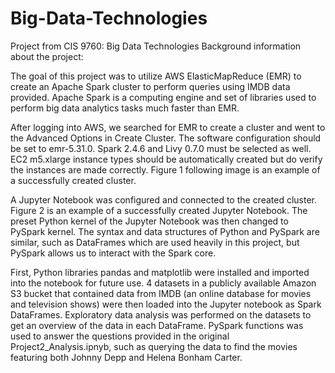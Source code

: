 # Big-Data-Technologies
Project from CIS 9760: Big Data Technologies
Background information about the project:

The goal of this project was to utilize AWS ElasticMapReduce (EMR) to create an Apache Spark cluster to perform queries using IMDB data provided.  Apache Spark is a computing engine and set of libraries used to perform big data analytics tasks much faster than EMR.  

After logging into AWS, we searched for EMR to create a cluster and went to the Advanced Options in Create Cluster. The software configuration should be set to emr-5.31.0. Spark 2.4.6 and Livy 0.7.0 must be selected as well. EC2 m5.xlarge instance types should be automatically created but do verify the instances are made correctly. Figure 1 following image is an example of a successfully created cluster. 

A Jupyter Notebook was configured and connected to the created cluster. Figure 2 is an example of a successfully created Jupyter Notebook. The preset Python kernel of the Jupyter Notebook was then changed to PySpark kernel. The syntax and data structures  of Python and PySpark are similar, such as DataFrames which are used heavily in this project, but PySpark allows us to interact with the Spark core.   

First, Python libraries pandas and matplotlib were installed and imported into the notebook for future use. 4 datasets in a publicly available Amazon S3 bucket that contained data from IMDB (an online database for movies and television shows) were then loaded into the Jupyter notebook as Spark DataFrames. Exploratory data analysis was performed on the datasets to get an overview of the data in each DataFrame. PySpark functions was used to answer the questions provided in the original Project2_Analysis.ipnyb, such as querying the data to find the movies featuring both Johnny Depp and Helena Bonham Carter.
